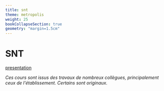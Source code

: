 ```yaml
---
title: snt
theme: metropolis
weight: 25
bookCollapseSection: true
geometry: "margin=1.5cm"
---
```


# SNT

[presentation](./presentation-slides.pdf)


_Ces cours sont issus des travaux de nombreux collègues, principalement ceux de l'établissement. Certains sont originaux._
